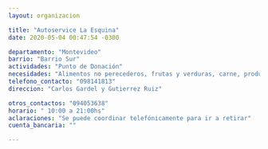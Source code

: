 ```yaml
---
layout: organizacion

title: "Autoservice La Esquina"
date: 2020-05-04 00:47:54 -0300

departamento: "Montevideo"
barrio: "Barrio Sur"
actividades: "Punto de Donación"
necesidades: "Alimentos no perecederos, frutas y verduras, carne, productos sanitarios (tapabocas, guantes, alcohol en gel, detergente,etc), recipientes o tuppers"
telefono_contacto: "098141813"
direccion: "Carlos Gardel y Gutierrez Ruiz"

otros_contactos: "094053638"
horario: " 10:00 a 21:00hs"
aclaraciones: "Se puede coordinar telefónicamente para ir a retirar"
cuenta_bancaria: ""

---
```

